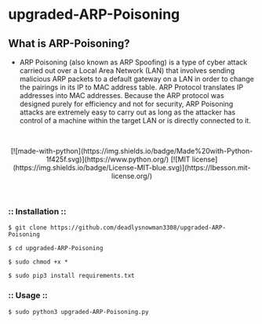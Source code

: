 # upgraded-ARP-Poisoning

## What is ARP-Poisoning?

- ARP Poisoning (also known as ARP Spoofing) is a type of cyber attack carried out over a Local Area Network (LAN) that involves sending malicious ARP packets to a default gateway on a LAN in order to change the pairings in its IP to MAC address table. ARP Protocol translates IP addresses into MAC addresses. Because the ARP protocol was designed purely for efficiency and not for security, ARP Poisoning attacks are extremely easy to carry out as long as the attacker has control of a machine within the target LAN or is directly connected to it.

<br>
<p align="center">
[![made-with-python](https://img.shields.io/badge/Made%20with-Python-1f425f.svg)](https://www.python.org/)
[![MIT license](https://img.shields.io/badge/License-MIT-blue.svg)](https://lbesson.mit-license.org/)

</p>
</br>

### :: Installation ::

```
$ git clone https://github.com/deadlysnowman3308/upgraded-ARP-Poisoning

$ cd upgraded-ARP-Poisoning

$ sudo chmod +x *

$ sudo pip3 install requirements.txt
```

### :: Usage ::

```
$ sudo python3 upgraded-ARP-Poisoning.py
```


